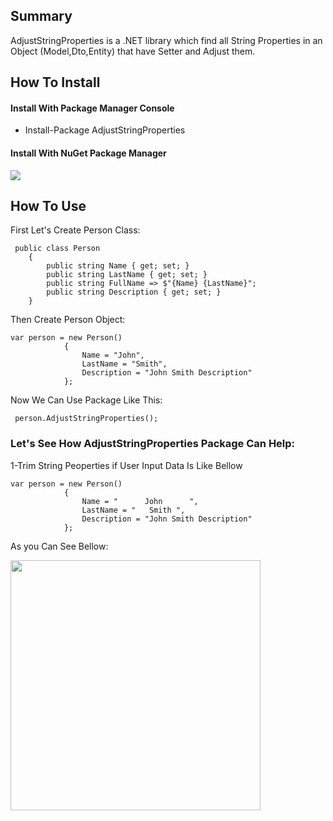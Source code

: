## Summary
AdjustStringProperties is a .NET library which find all String Properties in an Object (Model,Dto,Entity) that have Setter and Adjust them.

## How To Install
#### Install With Package Manager Console
- Install-Package AdjustStringProperties

#### Install With NuGet Package Manager
![](https://github.com/ARFarokhi/AdjustStringProperties/blob/master/AdjustStringProperty/AdjustStringProperty/Img/NuGet.png)

## How To Use
First Let's Create Person Class:
```
 public class Person
    {
        public string Name { get; set; }
        public string LastName { get; set; }
        public string FullName => $"{Name} {LastName}";
        public string Description { get; set; }
    }
```    
Then Create Person Object:
```
var person = new Person()
            {
                Name = "John",
                LastName = "Smith",
                Description = "John Smith Description"
            };
```
Now We Can Use Package Like This:
```
 person.AdjustStringProperties();
``` 
### Let's See How AdjustStringProperties Package Can Help:

1-Trim String Peoperties
if User Input Data Is Like Bellow 
```
var person = new Person()
            {
                Name = "      John      ",
                LastName = "   Smith ",
                Description = "John Smith Description"
            };
```
As you Can See Bellow:

<img src="https://github.com/ARFarokhi/AdjustStringProperties/blob/master/AdjustStringProperty/AdjustStringProperty/Img/BeforeTrim.png" width="400px"/>



